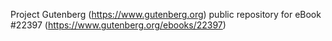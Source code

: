 Project Gutenberg (https://www.gutenberg.org) public repository for eBook #22397 (https://www.gutenberg.org/ebooks/22397)
